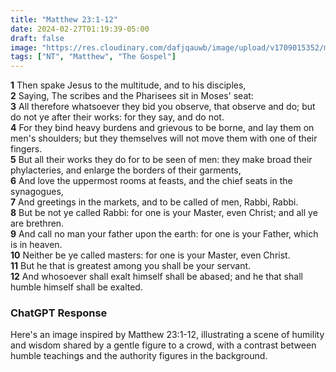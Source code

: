 ```yaml
---
title: "Matthew 23:1-12"
date: 2024-02-27T01:19:39-05:00
draft: false
image: "https://res.cloudinary.com/dafjqauwb/image/upload/v1709015352/matt419/Matthew/23_1-12_hie60g.webp"
tags: ["NT", "Matthew", "The Gospel"]   
---
```

**1** Then spake Jesus to the multitude, and to his disciples,  
**2** Saying, The scribes and the Pharisees sit in Moses' seat:  
**3** All therefore whatsoever they bid you observe, that observe and do; but do not ye after their works: for they say, and do not.  
**4** For they bind heavy burdens and grievous to be borne, and lay them on men's shoulders; but they themselves will not move them with one of their fingers.  
**5** But all their works they do for to be seen of men: they make broad their phylacteries, and enlarge the borders of their garments,  
**6** And love the uppermost rooms at feasts, and the chief seats in the synagogues,  
**7** And greetings in the markets, and to be called of men, Rabbi, Rabbi.  
**8** But be not ye called Rabbi: for one is your Master, even Christ; and all ye are brethren.  
**9** And call no man your father upon the earth: for one is your Father, which is in heaven.  
**10** Neither be ye called masters: for one is your Master, even Christ.  
**11** But he that is greatest among you shall be your servant.  
**12** And whosoever shall exalt himself shall be abased; and he that shall humble himself shall be exalted.



### ChatGPT Response

Here's an image inspired by Matthew 23:1-12, illustrating a scene of humility and wisdom shared by a gentle figure to a crowd, with a contrast between humble teachings and the authority figures in the background.